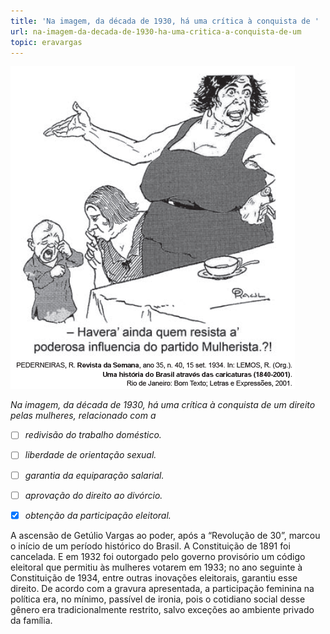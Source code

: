 ```yaml
---
title: 'Na imagem, da década de 1930, há uma crítica à conquista de '
url: na-imagem-da-decada-de-1930-ha-uma-critica-a-conquista-de-um
topic: eravargas
---
```



![](6d90ed5d-1a42-9ad6-5a4a-9bb1628f037e.png)

*Na imagem, da década de 1930, há uma crítica à conquista de um direito pelas mulheres, relacionado com a*



- [ ] *redivisão do trabalho doméstico.*
- [ ] *liberdade de orientação sexual.*
- [ ] *garantia da equiparação salarial.*
- [ ] *aprovação do direito ao divórcio.*
- [x] *obtenção da participação eleitoral.*


A ascensão de Getúlio Vargas ao poder, após a “Revolução de 30”, marcou o início de um período histórico do Brasil. A Constituição de 1891 foi cancelada. E em 1932 foi outorgado pelo governo provisório um código eleitoral que permitiu às mulheres votarem em 1933; no ano seguinte à Constituição de 1934, entre outras inovações eleitorais, garantiu esse direito. De acordo com a gravura apresentada, a participação feminina na política era, no mínimo, passível de ironia, pois o cotidiano social desse gênero era tradicionalmente restrito, salvo exceções ao ambiente privado da família.
